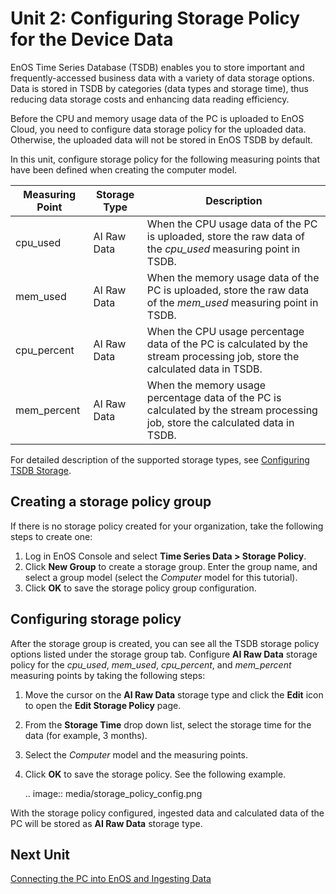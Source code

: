 # Unit 2: Configuring Storage Policy for the Device Data

EnOS Time Series Database (TSDB) enables you to store important and frequently-accessed business data with a variety of data storage options. Data is stored in TSDB by categories (data types and storage time), thus reducing data storage costs and enhancing data reading efficiency.

Before the CPU and memory usage data of the PC is uploaded to EnOS Cloud, you need to configure data storage policy for the uploaded data. Otherwise, the uploaded data will not be stored in EnOS TSDB by default.

In this unit, configure storage policy for the following measuring points that have been defined when creating the computer model.

| Measuring Point     | Storage Type       | Description                                                  |
| ----------------- | ------------------ | ------------------------------------------------------------ |
| cpu_used      | AI Raw Data        | When the CPU usage data of the PC is uploaded, store the raw data of the *cpu_used* measuring point in TSDB. |
| mem_used        | AI Raw Data | When the memory usage data of the PC is uploaded, store the raw data of the *mem_used* measuring point in TSDB. |
| cpu_percent   | AI Raw Data | When the CPU usage percentage data of the PC is calculated by the stream processing job, store the calculated data in TSDB. |
| mem_percent | AI Raw Data | When the memory usage percentage data of the PC is calculated by the stream processing job, store the calculated data in TSDB. |

For detailed description of the supported storage types, see [Configuring TSDB Storage](https://www.envisioniot.com/docs/data-asset/en/latest/configuring_tsdb_storage.html).

## Creating a storage policy group

If there is no storage policy created for your organization, take the following steps to create one:

1. Log in EnOS Console and select **Time Series Data > Storage Policy**.
2. Click **New Group** to create a storage group. Enter the group name, and select a group model (select the *Computer* model for this tutorial).
3. Click **OK** to save the storage policy group configuration.


## Configuring storage policy

After the storage group is created, you can see all the TSDB storage policy options listed under the storage group tab. Configure **AI Raw Data** storage policy for the *cpu_used*, *mem_used*, *cpu_percent*, and *mem_percent* measuring points by taking the following steps:

1. Move the cursor on the **AI Raw Data** storage type and click the **Edit** icon to open the **Edit Storage Policy** page.

2. From the **Storage Time** drop down list, select the storage time for the data (for example, 3 months).

3. Select the *Computer* model and the measuring points.

4. Click **OK** to save the storage policy. See the following example.

   .. image:: media/storage_policy_config.png

With the storage policy configured, ingested data and calculated data of the PC will be stored as **AI Raw Data** storage type.

## Next Unit

[Connecting the PC into EnOS and Ingesting Data](connecting_device)

<!--end-->
